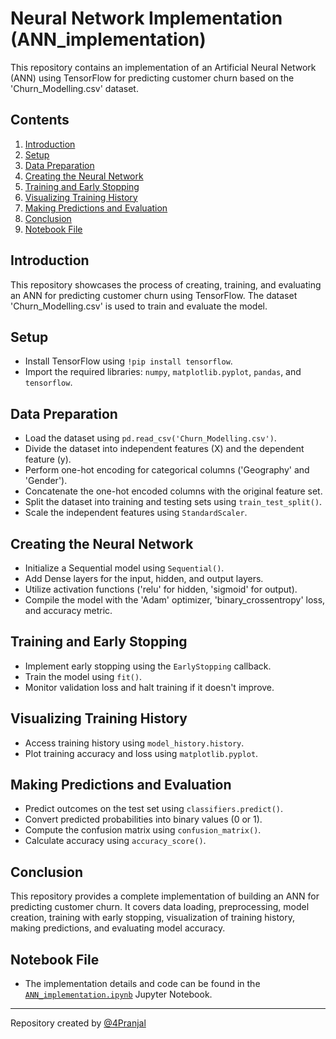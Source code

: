 # Neural Network Implementation (ANN_implementation)

This repository contains an implementation of an Artificial Neural Network (ANN) using TensorFlow for predicting customer churn based on the 'Churn_Modelling.csv' dataset.

## Contents

1. [Introduction](#introduction)
2. [Setup](#setup)
3. [Data Preparation](#data-preparation)
4. [Creating the Neural Network](#creating-the-neural-network)
5. [Training and Early Stopping](#training-and-early-stopping)
6. [Visualizing Training History](#visualizing-training-history)
7. [Making Predictions and Evaluation](#making-predictions-and-evaluation)
8. [Conclusion](#conclusion)
9. [Notebook File](#notebook-file)

## Introduction

This repository showcases the process of creating, training, and evaluating an ANN for predicting customer churn using TensorFlow. The dataset 'Churn_Modelling.csv' is used to train and evaluate the model.

## Setup

- Install TensorFlow using `!pip install tensorflow`.
- Import the required libraries: `numpy`, `matplotlib.pyplot`, `pandas`, and `tensorflow`.

## Data Preparation

- Load the dataset using `pd.read_csv('Churn_Modelling.csv')`.
- Divide the dataset into independent features (X) and the dependent feature (y).
- Perform one-hot encoding for categorical columns ('Geography' and 'Gender').
- Concatenate the one-hot encoded columns with the original feature set.
- Split the dataset into training and testing sets using `train_test_split()`.
- Scale the independent features using `StandardScaler`.

## Creating the Neural Network

- Initialize a Sequential model using `Sequential()`.
- Add Dense layers for the input, hidden, and output layers.
- Utilize activation functions ('relu' for hidden, 'sigmoid' for output).
- Compile the model with the 'Adam' optimizer, 'binary_crossentropy' loss, and accuracy metric.

## Training and Early Stopping

- Implement early stopping using the `EarlyStopping` callback.
- Train the model using `fit()`.
- Monitor validation loss and halt training if it doesn't improve.

## Visualizing Training History

- Access training history using `model_history.history`.
- Plot training accuracy and loss using `matplotlib.pyplot`.

## Making Predictions and Evaluation

- Predict outcomes on the test set using `classifiers.predict()`.
- Convert predicted probabilities into binary values (0 or 1).
- Compute the confusion matrix using `confusion_matrix()`.
- Calculate accuracy using `accuracy_score()`.

## Conclusion

This repository provides a complete implementation of building an ANN for predicting customer churn. It covers data loading, preprocessing, model creation, training with early stopping, visualization of training history, making predictions, and evaluating model accuracy.

## Notebook File

- The implementation details and code can be found in the [`ANN_implementation.ipynb`](ANN_implementation.ipynb) Jupyter Notebook.

---

Repository created by [@4Pranjal](https://github.com/4Pranjal)
